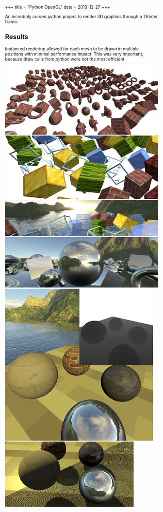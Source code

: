 +++
title = "Python OpenGL"
date = 2019-12-27
+++

An incredibly cursed python project to render 3D graphics through a TKinter frame.
<!-- more -->
## Results

Instanced rendering allowed for each mesh to be drawn in multiple positions with minimal performance impact. This was very important, because draw calls from _python_ were not the most efficient.

![Instanced Rendering](/projects/python-opengl/demo0.png)
![Skybox](/projects/python-opengl/demo1.png)
![Transparency Ordering](/projects/python-opengl/demo2.png)
![Skybox Reflection](/projects/python-opengl/demo3.png)
![Depth Map](/projects/python-opengl/demo4.png)
![Shadows](/projects/python-opengl/demo5.png)
